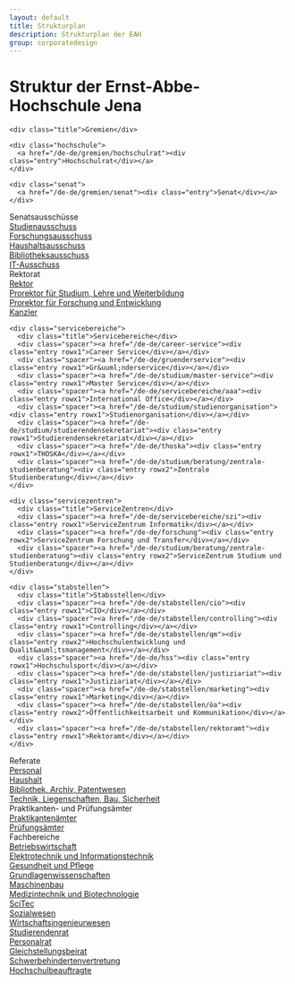 ```yaml
---
layout: default
title: Strukturplan
description: Strukturplan der EAH
group: corporatedesign
---
```


<h1>Struktur der Ernst-Abbe-Hochschule Jena</h1>
<div id="structure-wrapper" class="structure-default">

  <div class="gremien">

    <div class="title">Gremien</div>

    <div class="hochschule">
      <a href="/de-de/gremien/hochschulrat"><div class="entry">Hochschulrat</div></a>
    </div>

    <div class="senat">
      <a href="/de-de/gremien/senat"><div class="entry">Senat</div></a>
    </div>

  </div>

  <div class="senatsausschuesse">
    <div class="title">Senatsausschüsse</div>
    <div class="spacer"><a href="/de-de/gremien/senat#studien"><div class="entry rowx1">Studienausschuss</div></a></div>
    <div class="spacer"><a href="/de-de/gremien/senat#forschung"><div class="entry rowx1">Forschungsausschuss</div></a></div>
    <div class="spacer"><a href="/de-de/gremien/senat#haushalt"><div class="entry rowx1">Haushaltsausschuss</div></a></div>
    <div class="spacer"><a href="/de-de/gremien/senat#bibo"><div class="entry rowx1">Bibliotheksausschuss</div></a></div>
    <div class="spacer"><a href="/de-de/gremien/senat#it"><div class="entry rowx1">IT-Ausschuss</div></a></div>
  </div>

  <div class="rektorat">
    <div class="title">Rektorat</div>
    <div class="spacer"><a href="/de-de/rektorat/rektor"><div class="entry rowx1">Rektor</div></a></div>
    <div class="spacer"><a href="/de-de/rektorat/prorektor-slw"><div class="entry rowx2">Prorektor für Studium, Lehre und Weiterbildung</div></a></div>
    <div class="spacer"><a href="/de-de/rektorat/prorektor-fe"><div class="entry rowx2">Prorektor für Forschung und Entwicklung</div></a></div>
    <div class="spacer"><a href="/de-de/rektorat/kanzler"><div class="entry rowx1">Kanzler</div></a></div>
  </div>

  <div class="divider"><div class="divider-border"></div>

  <div class="middle">

    <div class="servicebereiche">
      <div class="title">Servicebereiche</div>
      <div class="spacer"><a href="/de-de/career-service"><div class="entry rowx1">Career Service</div></a></div>
      <div class="spacer"><a href="/de-de/gruenderservice"><div class="entry rowx1">Gr&uuml;nderservice</div></a></div>
      <div class="spacer"><a href="/de-de/studium/master-service"><div class="entry rowx1">Master Service</div></a></div>
      <div class="spacer"><a href="/de-de/servicebereiche/aaa"><div class="entry rowx1">International Office</div></a></div>
      <div class="spacer"><a href="/de-de/studium/studienorganisation"><div class="entry rowx1">Studienorganisation</div></a></div>
      <div class="spacer"><a href="/de-de/studium/studierendensekretariat"><div class="entry rowx1">Studierendensekretariat</div></a></div>
      <div class="spacer"><a href="/de-de/thoska"><div class="entry rowx1">THOSKA</div></a></div>
      <div class="spacer"><a href="/de-de/studium/beratung/zentrale-studienberatung"><div class="entry rowx2">Zentrale Studienberatung</div></a></div>
    </div>

    <div class="servicezentren">
      <div class="title">ServiceZentren</div>
      <div class="spacer"><a href="/de-de/servicebereiche/szi"><div class="entry rowx1">ServiceZentrum Informatik</div></a></div>
      <div class="spacer"><a href="/de-de/forschung"><div class="entry rowx2">ServiceZentrum Forschung und Transfer</div></a></div>
      <div class="spacer"><a href="/de-de/studium/beratung/zentrale-studienberatung"><div class="entry rowx2">ServiceZentrum Studium und Studienberatung</div></a></div>
    </div>

    <div class="stabstellen">
      <div class="title">Stabsstellen</div>
      <div class="spacer"><a href="/de-de/stabstellen/cio"><div class="entry rowx1">CIO</div></a></div>
      <div class="spacer"><a href="/de-de/stabstellen/controlling"><div class="entry rowx1">Controlling</div></a></div>
      <div class="spacer"><a href="/de-de/stabstellen/qm"><div class="entry rowx2">Hochschulentwicklung und Qualit&auml;tsmanagement</div></a></div>
      <div class="spacer"><a href="/de-de/hss"><div class="entry rowx1">Hochschulsport</div></a></div>
      <div class="spacer"><a href="/de-de/stabstellen/justiziariat"><div class="entry rowx1">Justiziariat</div></a></div>
      <div class="spacer"><a href="/de-de/stabstellen/marketing"><div class="entry rowx1">Marketing</div></a></div>
      <div class="spacer"><a href="/de-de/stabstellen/öa"><div class="entry rowx2">Öffentlichkeitsarbeit und Kommunikation</div></a></div>
      <div class="spacer"><a href="/de-de/stabstellen/rektoramt"><div class="entry rowx1">Rektoramt</div></a></div>
    </div>

  </div>

  <div class="referate">
    <div class="title">Referate</div>
    <div class="spacer"><a href="/de-de/referate/1"><div class="entry rowx1">Personal</div></a></div>
    <div class="spacer"><a href="/de-de/referate/2"><div class="entry rowx1">Haushalt</div></a></div>
    <div class="spacer"><a href="/de-de/referate/3"><div class="entry rowx1">Bibliothek, Archiv, Patentwesen</div></a></div>
    <div class="spacer"><a href="/de-de/referate/4"><div class="entry rowx2">Technik, Liegenschaften, Bau, Sicherheit</div></a></div>
  </div>

  <div class="divider"><div class="divider-border"></div>

  <div class="pruefpraktikantenaemter">
    <div class="title">Praktikanten- und Prüfungsämter</div>
    <div class="spacer"><a href="/de-de/praktikantenaemter"><div class="entry rowx1">Praktikantenämter</div></a></div>
    <div class="spacer"><a href="/de-de/pruefungsaemter"><div class="entry rowx1">Prüfungsämter</div></a></div>
  </div>

  <div class="divider"><div class="divider-border"></div>

  <div class="fachbereiche">
    <div class="title">Fachbereiche</div>
    <div class="spacer"><a href="http://www.bw.eah-jena.de"><div class="entry background-color-fc-bw rowx1">Betriebswirtschaft</div></a></div>
    <div class="spacer"><a href="http://www.et.eah-jena.de"><div class="entry background-color-fc-et rowx1">Elektrotechnik und Informationstechnik</div></a></div>
    <div class="spacer"><a href="http://www.gp.eah-jena.de"><div class="entry background-color-fc-gp rowx1">Gesundheit und Pflege</div></a></div>
    <div class="spacer"><a href="http://www.gw.eah-jena.de"><div class="entry background-color-fc-gl rowx1">Grundlagenwissenschaften</div></a></div>
    <div class="spacer"><a href="http://www.mb.eah-jena.de"><div class="entry background-color-fc-mb rowx1">Maschinenbau</div></a></div>
    <div class="spacer"><a href="http://www.mt.eah-jena.de"><div class="entry background-color-fc-mt rowx1">Medizintechnik und Biotechnologie</div></a></div>
    <div class="spacer"><a href="http://www.scitec.eah-jena.de"><div class="entry background-color-fc-sc rowx1">SciTec</div></div></a>
    <div class="spacer"><a href="https://www.sw.eah-jena.de"><div class="entry background-color-fc-sw rowx1">Sozialwesen</div></div></a>
    <div class="spacer"><a href="http://www.wi.eah-jena.de"><div class="entry background-color-fc-wi rowx1">Wirtschaftsingenieurwesen</div></a></div>
  </div>

  <div class="divider"><div class="divider-border"></div>

  <div class="others">
    <div class="title"> </div>
    <div class="spacer"><a href="http://stura.eah-jena.de"><div class="entry rowx1">Studierendenrat</div></a></div>
    <div class="spacer"><a href="/de-de/vertretung/personalrat"><div class="entry rowx1">Personalrat</div></a></div>
    <div class="spacer"><a href="/de-de/vertretung/gleichstellungsbeirat"><div class="entry rowx1">Gleichstellungsbeirat</div></a></div>
    <div class="spacer"><a href="/de-de/vertretung/schwerbehindertenvertretung"><div class="entry rowx1">Schwerbehindertenvertretung</div></a></div>
    <div class="spacer"><a href="/de-de/beauftragte/uebersicht"><div class="entry rowx1">Hochschulbeauftragte</div></a></div>
  </div>

</div>
